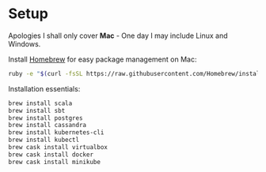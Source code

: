 # Setup

Apologies I shall only cover **Mac** - One day I may include Linux and Windows.

Install [Homebrew](https://brew.sh) for easy package management on Mac:

```bash
ruby -e "$(curl -fsSL https://raw.githubusercontent.com/Homebrew/install/master/install)"
```

Installation essentials:

```bash
brew install scala
brew install sbt
brew install postgres
brew install cassandra
brew install kubernetes-cli
brew install kubectl
brew cask install virtualbox
brew cask install docker
brew cask install minikube
```